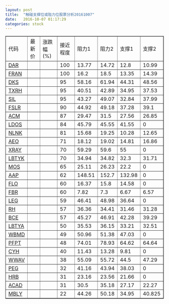 ```yaml
---
layout: post
title:  "触碰支撑位或阻力位股票分析20161007"
date:   2016-10-07 01:17:29
categories: stock
---
```

<script type="text/javascript">
var stockList = []
stockList.push('gb_dar');
stockList.push('gb_fran');
stockList.push('gb_dks');
stockList.push('gb_txrh');
stockList.push('gb_sil');
stockList.push('gb_fslr');
stockList.push('gb_acm');
stockList.push('gb_ldos');
stockList.push('gb_nlnk');
stockList.push('gb_aeo');
stockList.push('gb_xray');
stockList.push('gb_lbtyk');
stockList.push('gb_mos');
stockList.push('gb_aap');
stockList.push('gb_flo');
stockList.push('gb_fbr');
stockList.push('gb_leg');
stockList.push('gb_rh');
stockList.push('gb_bce');
stockList.push('gb_lbtya');
stockList.push('gb_wbmd');
stockList.push('gb_pfpt');
stockList.push('gb_cyh');
stockList.push('gb_wwav');
stockList.push('gb_peg');
stockList.push('gb_hrb');
stockList.push('gb_acad');
stockList.push('gb_mbly');
</script>
<table border="1">
 <tr>
 <td>代码</td>
 <td>最新价</td>
 <td>涨跌幅(%)</td>
 <td>接近程度</td>
 <td>阻力1</td>
 <td>阻力2</td>
 <td>支撑1</td>
 <td>支撑2</td>
</tr>
  <tr id="dar" class="red">
  <td><a href="http://stock.finance.sina.com.cn/usstock/quotes/DAR.html" target="_blank">DAR</a></td><td></td><td></td><td>100</td><td>13.77</td><td>14.72</td><td>12.8</td><td>10.99</td></tr>
  <tr id="fran" class="red">
  <td><a href="http://stock.finance.sina.com.cn/usstock/quotes/FRAN.html" target="_blank">FRAN</a></td><td></td><td></td><td>100</td><td>16.2</td><td>18.5</td><td>13.35</td><td>14.39</td></tr>
  <tr id="dks" class="red">
  <td><a href="http://stock.finance.sina.com.cn/usstock/quotes/DKS.html" target="_blank">DKS</a></td><td></td><td></td><td>95</td><td>58.16</td><td>61.94</td><td>44.31</td><td>48.56</td></tr>
  <tr id="txrh" class="green">
  <td><a href="http://stock.finance.sina.com.cn/usstock/quotes/TXRH.html" target="_blank">TXRH</a></td><td></td><td></td><td>95</td><td>40.51</td><td>42.89</td><td>34.95</td><td>37.53</td></tr>
  <tr id="sil" class="green">
  <td><a href="http://stock.finance.sina.com.cn/usstock/quotes/SIL.html" target="_blank">SIL</a></td><td></td><td></td><td>95</td><td>43.27</td><td>49.07</td><td>32.84</td><td>37.99</td></tr>
  <tr id="fslr" class="green">
  <td><a href="http://stock.finance.sina.com.cn/usstock/quotes/FSLR.html" target="_blank">FSLR</a></td><td></td><td></td><td>90</td><td>44.92</td><td>49.18</td><td>37.28</td><td>39.1</td></tr>
  <tr id="acm" class="red">
  <td><a href="http://stock.finance.sina.com.cn/usstock/quotes/ACM.html" target="_blank">ACM</a></td><td></td><td></td><td>87</td><td>29.47</td><td>31.5</td><td>27.56</td><td>26.85</td></tr>
  <tr id="ldos" class="green">
  <td><a href="http://stock.finance.sina.com.cn/usstock/quotes/LDOS.html" target="_blank">LDOS</a></td><td></td><td></td><td>84</td><td>45.79</td><td>45.55</td><td>41.55</td><td>0</td></tr>
  <tr id="nlnk" class="red">
  <td><a href="http://stock.finance.sina.com.cn/usstock/quotes/NLNK.html" target="_blank">NLNK</a></td><td></td><td></td><td>81</td><td>15.68</td><td>19.25</td><td>10.28</td><td>12.65</td></tr>
  <tr id="aeo" class="green">
  <td><a href="http://stock.finance.sina.com.cn/usstock/quotes/AEO.html" target="_blank">AEO</a></td><td></td><td></td><td>71</td><td>18.12</td><td>19.02</td><td>14.81</td><td>16.86</td></tr>
  <tr id="xray" class="red">
  <td><a href="http://stock.finance.sina.com.cn/usstock/quotes/XRAY.html" target="_blank">XRAY</a></td><td></td><td></td><td>70</td><td>59.29</td><td>59.6</td><td>55</td><td>0</td></tr>
  <tr id="lbtyk" class="green">
  <td><a href="http://stock.finance.sina.com.cn/usstock/quotes/LBTYK.html" target="_blank">LBTYK</a></td><td></td><td></td><td>70</td><td>34.94</td><td>34.82</td><td>32.3</td><td>31.71</td></tr>
  <tr id="mos" class="red">
  <td><a href="http://stock.finance.sina.com.cn/usstock/quotes/MOS.html" target="_blank">MOS</a></td><td></td><td></td><td>65</td><td>25.11</td><td>26.23</td><td>22.2</td><td>0</td></tr>
  <tr id="aap" class="green">
  <td><a href="http://stock.finance.sina.com.cn/usstock/quotes/AAP.html" target="_blank">AAP</a></td><td></td><td></td><td>62</td><td>148.51</td><td>152.7</td><td>132.98</td><td>0</td></tr>
  <tr id="flo" class="green">
  <td><a href="http://stock.finance.sina.com.cn/usstock/quotes/FLO.html" target="_blank">FLO</a></td><td></td><td></td><td>60</td><td>16.37</td><td>15.8</td><td>14.58</td><td>0</td></tr>
  <tr id="fbr" class="red">
  <td><a href="http://stock.finance.sina.com.cn/usstock/quotes/FBR.html" target="_blank">FBR</a></td><td></td><td></td><td>60</td><td>7.82</td><td>7.3</td><td>6.67</td><td>6.57</td></tr>
  <tr id="leg" class="red">
  <td><a href="http://stock.finance.sina.com.cn/usstock/quotes/LEG.html" target="_blank">LEG</a></td><td></td><td></td><td>59</td><td>46.41</td><td>48.98</td><td>36.64</td><td>0</td></tr>
  <tr id="rh" class="red">
  <td><a href="http://stock.finance.sina.com.cn/usstock/quotes/RH.html" target="_blank">RH</a></td><td></td><td></td><td>57</td><td>36.36</td><td>34.41</td><td>31.46</td><td>31.28</td></tr>
  <tr id="bce" class="green">
  <td><a href="http://stock.finance.sina.com.cn/usstock/quotes/BCE.html" target="_blank">BCE</a></td><td></td><td></td><td>57</td><td>45.27</td><td>46.91</td><td>42.28</td><td>39.29</td></tr>
  <tr id="lbtya" class="green">
  <td><a href="http://stock.finance.sina.com.cn/usstock/quotes/LBTYA.html" target="_blank">LBTYA</a></td><td></td><td></td><td>50</td><td>35.53</td><td>36.15</td><td>33.21</td><td>32.51</td></tr>
  <tr id="wbmd" class="red">
  <td><a href="http://stock.finance.sina.com.cn/usstock/quotes/WBMD.html" target="_blank">WBMD</a></td><td></td><td></td><td>49</td><td>50.96</td><td>51.38</td><td>47.03</td><td>0</td></tr>
  <tr id="pfpt" class="red">
  <td><a href="http://stock.finance.sina.com.cn/usstock/quotes/PFPT.html" target="_blank">PFPT</a></td><td></td><td></td><td>48</td><td>74.01</td><td>78.93</td><td>64.62</td><td>64.64</td></tr>
  <tr id="cyh" class="red">
  <td><a href="http://stock.finance.sina.com.cn/usstock/quotes/CYH.html" target="_blank">CYH</a></td><td></td><td></td><td>40</td><td>11.43</td><td>13.28</td><td>9.81</td><td>0</td></tr>
  <tr id="wwav" class="red">
  <td><a href="http://stock.finance.sina.com.cn/usstock/quotes/WWAV.html" target="_blank">WWAV</a></td><td></td><td></td><td>38</td><td>55.09</td><td>55.72</td><td>44.5</td><td>47.29</td></tr>
  <tr id="peg" class="red">
  <td><a href="http://stock.finance.sina.com.cn/usstock/quotes/PEG.html" target="_blank">PEG</a></td><td></td><td></td><td>32</td><td>41.16</td><td>43.94</td><td>38.03</td><td>0</td></tr>
  <tr id="hrb" class="red">
  <td><a href="http://stock.finance.sina.com.cn/usstock/quotes/HRB.html" target="_blank">HRB</a></td><td></td><td></td><td>31</td><td>23.16</td><td>23.56</td><td>21.66</td><td>0</td></tr>
  <tr id="acad" class="green">
  <td><a href="http://stock.finance.sina.com.cn/usstock/quotes/ACAD.html" target="_blank">ACAD</a></td><td></td><td></td><td>31</td><td>30.5</td><td>35.18</td><td>27.17</td><td>22.27</td></tr>
  <tr id="mbly" class="green">
  <td><a href="http://stock.finance.sina.com.cn/usstock/quotes/MBLY.html" target="_blank">MBLY</a></td><td></td><td></td><td>22</td><td>44.26</td><td>50.18</td><td>34.95</td><td>40.825</td></tr>
</table>

